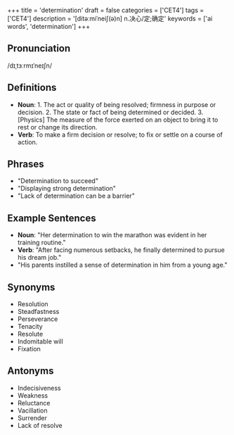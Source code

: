 +++
title = 'determination'
draft = false
categories = ['CET4']
tags = ['CET4']
description = '[ditəːmiˈnei∫(ə)n] n.决心/定;确定'
keywords = ['ai words', 'determination']
+++

## Pronunciation
/dɪˌtɜːrmɪˈneɪʃn/

## Definitions
- **Noun**: 1. The act or quality of being resolved; firmness in purpose or decision. 2. The state or fact of being determined or decided. 3. [Physics] The measure of the force exerted on an object to bring it to rest or change its direction.
- **Verb**: To make a firm decision or resolve; to fix or settle on a course of action.

## Phrases
- "Determination to succeed"
- "Displaying strong determination"
- "Lack of determination can be a barrier"

## Example Sentences
- **Noun**: "Her determination to win the marathon was evident in her training routine."
- **Verb**: "After facing numerous setbacks, he finally determined to pursue his dream job."
- "His parents instilled a sense of determination in him from a young age."

## Synonyms
- Resolution
- Steadfastness
- Perseverance
- Tenacity
- Resolute
- Indomitable will
- Fixation

## Antonyms
- Indecisiveness
- Weakness
- Reluctance
- Vacillation
- Surrender
- Lack of resolve
